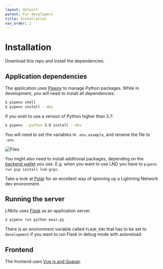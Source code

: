 ```yaml
---
layout: default
parent: For developers
title: Installation
nav_order: 1
---
```



Installation
============

Download this repo and install the dependencies.


Application dependencies
------------------------

The application uses [Pipenv][pipenv] to manage Python packages.
While in development, you will need to install all dependencies:

```sh
$ pipenv shell
$ pipenv install --dev
```

If you wish to use a version of Python higher than 3.7:

```sh
$ pipenv --python 3.8 install --dev
```

You will need to set the variables in `.env.example`, and rename the file to `.env`.

![Files](https://i.imgur.com/ri2zOe8.png)

You might also need to install additional packages, depending on the [backend wallet](../guide/wallets.md) you use.
E.g. when you want to use LND you have to `pipenv run pip install lnd-grpc`.

Take a look at [Polar][polar] for an excellent way of spinning up a Lightning Network dev environment.


Running the server
------------------

LNbits uses [Flask][flask] as an application server.

```sh
$ pipenv run python main.py
```

There is an environment variable called `FLASK_ENV` that has to be set to `development`
if you want to run Flask in debug mode with autoreload


Frontend
--------

The frontend uses [Vue.js and Quasar][quasar].


[flask]: http://flask.pocoo.org/
[pipenv]: https://pipenv.pypa.io/
[polar]: https://lightningpolar.com/
[quasar]: https://quasar.dev/start/how-to-use-vue

